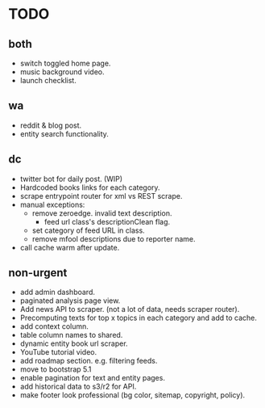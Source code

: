 # TODO


## both

- switch toggled home page.
- music background video.
- launch checklist.

## wa

- reddit & blog post.
- entity search functionality.

## dc

- twitter bot for daily post. (WIP)
- Hardcoded books links for each category.
- scrape entrypoint router for xml vs REST scrape.
- manual exceptions:
  - remove zeroedge. invalid text description.
    - feed url class's descriptionClean flag.
  - set category of feed URL in class.
  - remove mfool descriptions due to reporter name. 
- call cache warm after update.

## non-urgent

- add admin dashboard.
- paginated analysis page view.
- Add news API to scraper. (not a lot of data, needs scraper router).
- Precomputing texts for top x topics in each category and add to cache.
- add context column.
- table column names to shared.
- dynamic entity book url scraper.
- YouTube tutorial video.
- add roadmap section. e.g. filtering feeds.
- move to bootstrap 5.1
- enable pagination for text and entity pages.
- add historical data to s3/r2 for API.
- make footer look professional (bg color, sitemap, copyright, policy).
